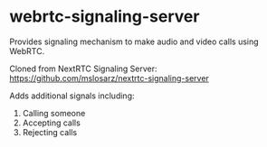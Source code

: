 # webrtc-signaling-server
Provides signaling mechanism to make audio and video calls using WebRTC.

Cloned from NextRTC Signaling Server: https://github.com/mslosarz/nextrtc-signaling-server

Adds additional signals including:
1. Calling someone
2. Accepting calls
3. Rejecting calls

